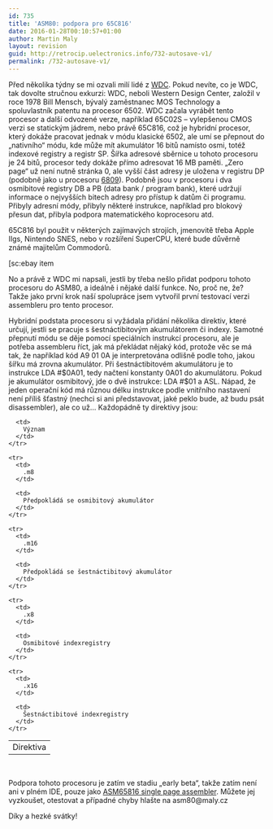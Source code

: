 ```yaml
---
id: 735
title: 'ASM80: podpora pro 65C816'
date: 2016-01-28T00:10:57+01:00
author: Martin Maly
layout: revision
guid: http://retrocip.uelectronics.info/732-autosave-v1/
permalink: /732-autosave-v1/
---
```

<p class="first-para">
  Před několika týdny se mi ozvali milí lidé z <a href="http://www.westerndesigncenter.com/">WDC</a>. Pokud nevíte, co je WDC, tak dovolte stručnou exkurzi: WDC, neboli Western Design Center, založil v roce 1978 Bill Mensch, bývalý zaměstnanec MOS Technology a spoluvlastník patentu na procesor 6502. WDC začala vyrábět tento procesor a další odvozené verze, například 65C02S &#8211; vylepšenou CMOS verzi se statickým jádrem, nebo právě 65C816, což je hybridní procesor, který dokáže pracovat jednak v módu klasické 6502, ale umí se přepnout do &#8222;nativního&#8220; módu, kde může mít akumulátor 16 bitů namísto osmi, totéž indexové registry a registr SP. Šířka adresové sběrnice u tohoto procesoru je 24 bitů, procesor tedy dokáže přímo adresovat 16 MB paměti. &#8222;Zero page&#8220; už není nutně stránka 0, ale vyšší část adresy je uložena v registru DP (podobně jako u procesoru <a href="http://retrocip.uelectronics.info/posledni-krasavec-osmibitove-ery/">6809</a>). Podobně jsou v procesoru i dva osmibitové registry DB a PB (data bank / program bank), které udržují informace o nejvyšších bitech adresy pro přístup k datům či programu. Přibyly adresní módy, přibyly některé instrukce, například pro blokový přesun dat, přibyla podpora matematického koprocesoru atd.
</p>

<p class="first-para">
  65C816 byl použit v některých zajímavých strojích, jmenovitě třeba Apple IIgs, Nintendo SNES, nebo v rozšíření SuperCPU, které bude důvěrně známé majitelům Commodorů.
</p>

[sc:ebay item

<p class="first-para">
  No a právě z WDC mi napsali, jestli by třeba nešlo přidat podporu tohoto procesoru do ASM80, a ideálně i nějaké další funkce. No, proč ne, že? Takže jako první krok naší spolupráce jsem vytvořil první testovací verzi assembleru pro tento procesor.
</p>

<p class="first-para">
  <p>
    Hybridní podstata procesoru si vyžádala přidání několika direktiv, které určují, jestli se pracuje s šestnáctibitovým akumulátorem či indexy. Samotné přepnutí módu se děje pomocí speciálních instrukcí procesoru, ale je potřeba assembleru říct, jak má překládat nějaký kód, protože věc se má tak, že například kód A9 01 0A je interpretována odlišně podle toho, jakou šířku má zrovna akumulátor. Při šestnáctibitovém akumulátoru je to instrukce LDA #$0A01, tedy načtení konstanty 0A01 do akumulátoru. Pokud je akumulátor osmibitový, jde o dvě instrukce: LDA #$01 a ASL. Nápad, že jeden operační kód má různou délku instrukce podle vnitřního nastavení není příliš šťastný (nechci si ani představovat, jaké peklo bude, až budu psát disassembler), ale co už&#8230; Každopádně ty direktivy jsou:
  </p>
  
  <table>
    <tr>
      <td>
        Direktiva
      </td>
      
      <td>
        Význam
      </td>
    </tr>
    
    <tr>
      <td>
        .m8
      </td>
      
      <td>
        Předpokládá se osmibitový akumulátor
      </td>
    </tr>
    
    <tr>
      <td>
        .m16
      </td>
      
      <td>
        Předpokládá se šestnáctibitový akumulátor
      </td>
    </tr>
    
    <tr>
      <td>
        .x8
      </td>
      
      <td>
        Osmibitové indexregistry
      </td>
    </tr>
    
    <tr>
      <td>
        .x16
      </td>
      
      <td>
        Šestnáctibitové indexregistry
      </td>
    </tr>
  </table>
  
  <p>
    &nbsp;
  </p>
  
  <p>
    Podpora tohoto procesoru je zatím ve stadiu &#8222;early beta&#8220;, takže zatím není ani v plném IDE, pouze jako <a href="http://www.asm80.com/onepage/asm65816.html">ASM65816 single page assembler</a>. Můžete jej vyzkoušet, otestovat a případné chyby hlašte na asm80@maly.cz
  </p>
  
  <p>
    Díky a hezké svátky!
  </p>
